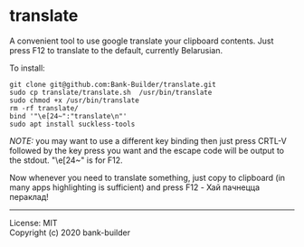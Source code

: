 # translate
A convenient tool to use google translate your clipboard contents.
Just press F12 to translate to the default, currently Belarusian.

To install:

```
git clone git@github.com:Bank-Builder/translate.git
sudo cp translate/translate.sh  /usr/bin/translate
sudo chmod +x /usr/bin/translate
rm -rf translate/
bind '"\e[24~":"translate\n"'
sudo apt install suckless-tools
```

*NOTE:* you may want to use a different key binding then just press CRTL-V followed by the key press you want and the escape code will be output to the stdout. "\e[24~" is for F12.


Now whenever you need to translate something, just copy to clipboard (in many apps highlighting is sufficient) and press F12 - Хай пачнецца пераклад!

---
 License: MIT<br>
 Copyright (c) 2020 bank-builder
 
